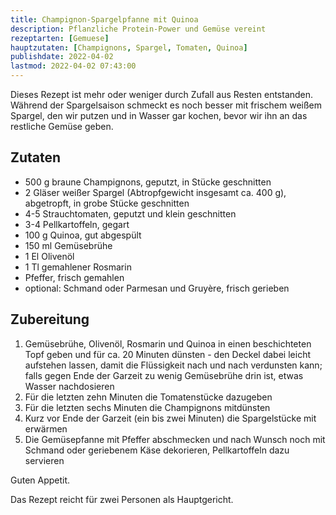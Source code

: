```yaml
---
title: Champignon-Spargelpfanne mit Quinoa
description: Pflanzliche Protein-Power und Gemüse vereint
rezeptarten: [Gemuese]
hauptzutaten: [Champignons, Spargel, Tomaten, Quinoa]
publishdate: 2022-04-02
lastmod: 2022-04-02 07:43:00
---
```


Dieses Rezept ist mehr oder weniger durch Zufall aus Resten entstanden. Während der Spargelsaison schmeckt es noch besser mit frischem weißem Spargel, den wir putzen und in Wasser gar kochen, bevor wir ihn an das restliche Gemüse geben.

## Zutaten

- 500 g braune Champignons, geputzt, in Stücke geschnitten
- 2 Gläser weißer Spargel (Abtropfgewicht insgesamt ca. 400 g), abgetropft, in grobe Stücke geschnitten
- 4-5 Strauchtomaten, geputzt und klein geschnitten
- 3-4 Pellkartoffeln, gegart
- 100 g Quinoa, gut abgespült
- 150 ml Gemüsebrühe
- 1 El Olivenöl
- 1 Tl gemahlener Rosmarin
- Pfeffer, frisch gemahlen
- optional: Schmand oder Parmesan und Gruyère, frisch gerieben


## Zubereitung

1. Gemüsebrühe, Olivenöl, Rosmarin und Quinoa in einen beschichteten Topf geben und für ca. 20 Minuten dünsten - den Deckel dabei leicht aufstehen lassen, damit die Flüssigkeit nach und nach verdunsten kann; falls gegen Ende der Garzeit zu wenig Gemüsebrühe drin ist, etwas Wasser nachdosieren
2. Für die letzten zehn Minuten die Tomatenstücke dazugeben 
3. Für die letzten sechs Minuten die Champignons mitdünsten
4. Kurz vor Ende der Garzeit (ein bis zwei Minuten) die Spargelstücke mit erwärmen
5. Die Gemüsepfanne mit Pfeffer abschmecken und nach Wunsch noch mit Schmand oder geriebenem Käse dekorieren, Pellkartoffeln dazu servieren 

Guten Appetit.

Das Rezept reicht für zwei Personen als Hauptgericht. 
